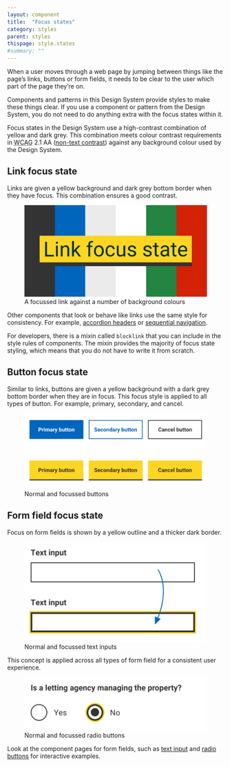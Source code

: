 ```yaml
---
layout: component
title:  "Focus states"
category: styles
parent: styles
thispage: style.states
#summary: ""
---
```


When a user moves through a web page by jumping between things like the page’s links, buttons or form fields, it needs to be clear to the user which part of the page they’re on.

Components and patterns in this Design System provide styles to make these things clear. If you use a component or pattern from the Design System, you do not need to do anything extra with the focus states within it.

Focus states in the Design System use a high-contrast combination of yellow and dark grey. This combination meets colour contrast requirements in <abbr title="Web Content Accessibility Guidelines ">WCAG</abbr> 2.1 AA ([non-text contrast](https://www.w3.org/WAI/WCAG21/Understanding/non-text-contrast.html)) against any background colour used by the Design System.


## Link focus state

Links are given a yellow background and dark grey bottom border when they have focus. This combination ensures a good contrast.

<figure class="example__content">
<img alt="Image showing a focussed link against a number of background colours" src="/assets/images/focus-link.svg">
<figcaption>A focussed link against a number of background colours</figcaption>
</figure>

Other components that look or behave like links use the same style for consistency. For example, [accordion headers](/components/accordion) or [sequential navigation](/components/sequential-navigation).

<div class="ds_inset-text">For developers, there is a mixin called <code>blocklink</code> that you can include in the style rules of components. The mixin provides the majority of focus state styling, which means that you do not have to write it from scratch.</div>

## Button focus state

Similar to links, buttons are given a yellow background with a dark grey bottom border when they are in focus. This focus style is applied to all types of button. For example, primary, secondary, and cancel.

<figure class="example__content">
<img style="max-height: 224px" alt="Image showing normal and focussed buttons" src="/assets/images/focus-buttons.png">
<figcaption>Normal and focussed buttons</figcaption>
</figure>

## Form field focus state

Focus on form fields is shown by a yellow outline and a thicker dark border.

<figure class="example__content">
<img style="max-height: 240px" alt="Image showing normal and focussed text inputs" src="/assets/images/focus-text.png">
<figcaption>Normal and focussed text inputs</figcaption>
</figure>

This concept is applied across all types of form field for a consistent user experience.

<figure class="example__content">
<img style="max-height: 128px" alt="Image showing normal and focussed radio buttons" src="/assets/images/focus-radio.png">
<figcaption>Normal and focussed radio buttons</figcaption>
</figure>

Look at the component pages for form fields, such as [text input](/components/text-input/) and [radio buttons](t/components/radio-buttons/) for interactive examples.
